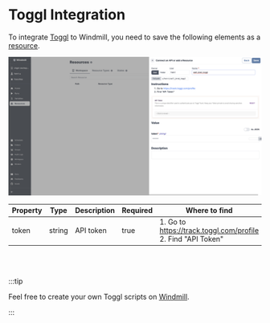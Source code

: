 # Toggl Integration

To integrate [Toggl](https://toggl.com/) to Windmill, you need to save the following elements as a [resource](../core_concepts/3_resources_and_types/index.md).

![Add Toggl Resource](../assets/integrations/add-toggl.png)

| Property | Type   | Description     | Required | Where to find                                       |
| -------- | ------ | --------------- | -------- | --------------------------------------------------- |
| token    | string | API token       | true     | 1. Go to https://track.toggl.com/profile 2. Find "API Token" |


<br/><br/>

:::tip

Feel free to create your own Toggl scripts on [Windmill](../getting_started/00_how_to_use_windmill/index.md).

:::